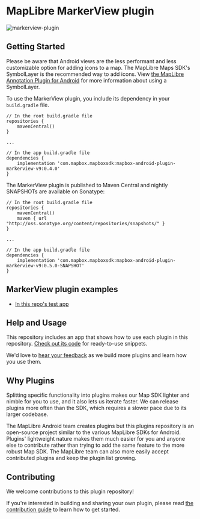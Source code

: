# MapLibre MarkerView plugin

![markerview-plugin](https://user-images.githubusercontent.com/2151639/45137542-69f42f00-b1a9-11e8-854b-3335a5504337.gif)

## Getting Started

<!-- [More documentation about the plugin can be found here](https://www.mapbox.com/android-docs/plugins/overview/markerview/). -->

Please be aware that Android views are the less performant and less customizable option for adding icons to a map. The MapLibre Maps SDK's SymbolLayer is the recommended way to add icons. View [the MapLibre Annotation Plugin for Android](https://www.mapbox.com/android-docs/plugins/overview/annotation) for more information about using a SymbolLayer.

To use the MarkerView plugin, you include its dependency in your `build.gradle` file.

```
// In the root build.gradle file
repositories {
    mavenCentral()
}

...

// In the app build.gradle file
dependencies {
    implementation 'com.mapbox.mapboxsdk:mapbox-android-plugin-markerview-v9:0.4.0'
}
```

The MarkerView plugin is published to Maven Central and nightly SNAPSHOTs are available on Sonatype:

```
// In the root build.gradle file
repositories {
    mavenCentral()
    maven { url "http://oss.sonatype.org/content/repositories/snapshots/" }
}

...

// In the app build.gradle file
dependencies {
    implementation 'com.mapbox.mapboxsdk:mapbox-android-plugin-markerview-v9:0.5.0-SNAPSHOT'
}
```

## MarkerView plugin examples

- [In this repo's test app](https://github.com/mapbox/mapbox-plugins-android/blob/master/app/src/main/java/com/mapbox/mapboxsdk/plugins/testapp/activity/markerview/MarkerViewActivity.kt)

## Help and Usage

This repository includes an app that shows how to use each plugin in this repository. [Check out its code](https://github.com/mapbox/mapbox-plugins-android/tree/master/app/src/main/java/com/mapbox/mapboxsdk/plugins/testapp/activity) for ready-to-use snippets.

We'd love to [hear your feedback](https://github.com/mapbox/mapbox-plugins-android/issues) as we build more plugins and learn how you use them.

## Why Plugins

Splitting specific functionality into plugins makes our Map SDK lighter and nimble for you to use, and it also lets us iterate faster. We can release plugins more often than the SDK, which requires a slower pace due to its larger codebase.

The MapLibre Android team creates plugins but this plugins repository is an open-source project similar to the various MapLibre SDKs for Android.
Plugins' lightweight nature makes them much easier for you and anyone else to contribute rather than trying to add the same feature to the more robust Map SDK. The MapLibre team can also more easily accept contributed plugins and keep the plugin list growing.

## Contributing

We welcome contributions to this plugin repository!

If you're interested in building and sharing your own plugin, please read [the contribution guide](https://github.com/mapbox/mapbox-plugins-android/blob/master/CONTRIBUTING.md) to learn how to get started.
